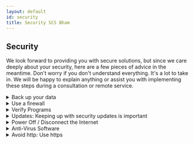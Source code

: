 ```yaml
---
layout: default
id: security
title: Security SCS Bham
---
```


<div id="scroll-to" class="main-content-box"> <div class="main-content">
<h2> Security </h2>
<p class="main-deets">
 We look forward to providing you with secure solutions, but since we care deeply about your security, here are a few pieces of advice in the meantime. Don't worry if you don't understand everything. It's a lot to take in. We will be happy to explain anything or assist you with implementing these steps during a consultation or remote service.
</p></div></div>

<div class="main-content-box"> <div class="main-content">
<details class="main-deets">
  <summary class="main-summary">Back up your data</summary>
Any data you care about should be backed up in at least two places. There are numerous options for this including cloud backups, external SSDs, flash drives, ... . There are options for creating incremental snapshots of your entire system, or you can manually copy files, or something in between. We can handle the entire process for you. 
</details>
</div></div>

<div class="main-content-box"> <div class="main-content">
<details class="main-deets">
  <summary class="main-summary"> Use a firewall </summary>
A firewall acts as a barrier to prevent unauthorized access to your device while connected to the internet, we advise you to make sure yours is enabled. Most operating systems come with a firewall installed, but often do not have it enabled by default. Historically, firewalls would often conflict with online games and other programs, however with modern technology this less common, if a conflict does arise we can configure your firewill to work for you.
</details>
</div></div>

<div class="main-content-box"> <div class="main-content">
<details class="main-deets">
  <summary class="main-summary"> Verify Programs </summary>
Don't run anything you don't trust, and always use official sources for your downloads. Be extremely cautious about running programs you download off the internet, and verify your downloads when possible.
</details>
</div></div>

<div class="main-content-box"> <div class="main-content">
<details class="main-deets">
  <summary class="main-summary"> Updates: Keeping up with security updates is important </summary>
Ideally you should check for and install security updates every time you use your computer. Vulnerabilities are often discovered and patched on a daily basis.
</details>
</div></div>

<div class="main-content-box"> <div class="main-content">
<details class="main-deets">
  <summary class="main-summary"> Power Off / Disconnect the Internet </summary>
Some malicious software can run in the background, and even wait until your computer is inactive to kick in. Disconnecting the internet is the most important first step if you think your computer has been infected. After disconnecting the internet, turn your computer off and bring it in for a full virus / malware removal.
</details>
</div></div>

<div class="main-content-box"> <div class="main-content">
<details class="main-deets">
  <summary class="main-summary"> Anti-Virus Software </summary>
It is a good idea to regularly scan your computer for viruses, and to use real-time detection services. If you use Windows, you can use Windows Defender, which is free and already built-in to Windows. There are good or better alternatives, but be cautious about which service you choose. It's best to try to avoid viruses in the first place rather than relying on virus scans.
</details>
</div></div>

<div class="main-content-box"> <div class="main-content">
<details class="main-deets">
  <summary class="main-summary"> Avoid http: Use https </summary>
  Most browsers have an indicator immediately to the left of the address bar which tells you if a page is using http or https. Using http is not secure, and can leave you vulnerable to data-theft, man-in-the-middle attacks, and other cyber attacks. On the other hand, https is encrypted which makes it far less vulnerable.
</details>
</div></div>
